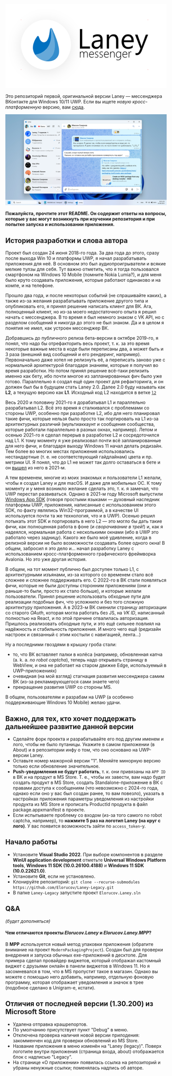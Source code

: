 <p align="center"><picture>
  <source media="(prefers-color-scheme: dark)" width="480px" srcset="Screenshots/logo_dark.png">
  <source media="(prefers-color-scheme: light)" width="480px" srcset="Screenshots/logo_light.png">
  <img alt="Logo" src="Screenshots/logo_light.png">
</picture></p>

Это репозиторий первой, оригинальной версии Laney — мессенджера ВКонтакте для Windows 10/11 UWP. Если вы ищете _новую кросс-платформенную_ версию, вам [сюда](https://github.com/Elorucov/Laney-Avalonia). 

<picture align="center">
  <source media="(prefers-color-scheme: dark)" srcset="Screenshots/Screenshot_dark.webp">
  <source media="(prefers-color-scheme: light)" srcset="Screenshots/Screenshot_light.webp">
  <img alt="Windows screenshot" src="Screenshots/Screenshot_light.png">
</picture>

__Пожалуйста, прочтите этот README. Он содержит ответы на вопросы, которые у вас могут возникнуть при изучении репозитория и при попытке запуска и использовании приложения.__

## История разработки и слова автора
Проект был создан 24 июня 2018-го года. За два года до этого, сразу после выхода Win 10 и платформы UWP, я начал разрабатывать приложения для неё. В основном это был аудиопроигрыватели и всякие мелкие тулзы для себя. Тут важно отметить, что я тогда пользовался смартфоном на Windows 10 Mobile (помните Nokia Lumia?), и для меня было круто создавать приложения, которые работают одинаково и на компе, и на телефоне.

Прошло два года, и после некоторых событий (не спрашивайте каких), а также из-за желания разрабатывать приложение другого типа и опубликовать его, я принял решение написать клиент для ВК. Ага, полноценный клиент, но из-за моего недостаточного опыта я решил начать с мессенджера. В то время я был немного знаком с VK API, но с разделом сообщений я никогда до этого не был знаком. Да и в целом я понятия не имел, как устроен мессенджер ВК.

Добравшись до публичного релиза бета-версии в октябре 2019-го, я понял, что надо бы отрефакторить весь проект, т. к. за это время некоторые важные места в коде были переписаны два, а может быть и 3 раза (внешний вид сообщений и его рендеринг, например). Первоначально даже хотел не релизнуть её, а переписать заново уже с нормальной архитектурой благодаря знаниям, которые я получил во время разработки. Но потом принял решение всё-таки релизить именно как бету, ибо почти многое из запланированных фич было уже готово. Параллельно я создал ещё один проект для рефакторинга, и он должен был бы в будущем стать Laney 2.0. Далее 2.0 буду называть как __L2__, а текущую версию как __L1__. Исходный код L2 находится в ветке [`l2`](https://github.com/Elorucov/Laney-Legacy/tree/l2)

Весь 2020 и половину 2021-го я дорабатывал L1 и параллельно разрабатывал L2. Всё это время я сталкивался с проблемами со стороны UWP, особенно при разработке L2, ибо для него планировал такие фичи, которые нельзя было просто так портировать на L1 из-за архитектурных различий (мультиаккаунт и сообщения сообщества, которые работали параллельно в разных окнах, например). Летом и осенью 2021-го я сделал перерыв в разработке L2 и сосредоточился над L1. К тому моменту я уже реализовал почти всё запланированные для него фичи, и благодаря выходу Windows 11 начал делать редизайн. Тем более во многих местах приложения использовались нестандартные (т. е. не соответствующий гайдлайнам) цвета и пр. метрики UI. Я понял, что до L1 не может так долго оставаться в бете и он [вышел](https://vk.com/wall-171015120_166) из него в 2021-м.

А тем временем, многие из моих знакомых и пользователи L1 желали, чтобы я создал Laney и для macOS. И даже для мобильных ОС. К тому моменту и у меня возникло желание сделать это, т. к. я замечал, что UWP перестал развиваться. Однако в 2021-м году Microsoft выпустили [Windows App SDK](https://aka.ms/winappsdk) (говоря простыми языками — духовный наследник платформы UWP, приложения, написанные с использованием этого SDK, по факту являлись Win32-программой, а в качестве UI используется почти та же технология, что и в UWP). Осенью решил потыкать этот SDK и портировать в него L2 — это могло бы дать такие фичи, как полноценная работа в фоне (и _сворачивание в трей!_) и, как я надеялся, нормальная работа с несколькими окнами (ибо в UWP это работало через задницу). Какого же было моё удивление, когда в релизной версии не было возможности создавать более одного окна! В общем, забросил я это дело и... начал разработку Laney с использованием кросс-платформенного графического фреймворка Avalonia. Но это уже другая история.

В общем, на тот момент публично был доступен только L1, с архитектурными изъянами, из-за которого со временем стало всё сложнее и сложнее поддерживать его. С 2022-го в ВК стали появляться фичи, которые не были доступны сторонним приложениям (они и раньше-то были, просто их стало больше), и которые желали пользователи. Принял решение использовать обходные пути для реализации подобных фич, что усложнило и без того сложную архитектуру приложения. А в 2023-м ВК сменили страницу авторизации со старого _OAuth_, которая могла работать без JS, на _VK ID_, написанный полностью на React, и по этой причине отвалилась авторизация. Пришлось реализовать обходные пути, и это ещё сильнее повлиял на надёжность и стабильность приложения. И много чего ещё (редизайн настроек и связанный с этим костыли с навигацией, лента...)

Ну а последними гвоздями в крышку гроба стали:
* то, что ВК вставляет палки в колёса (например, обновленная капча (a. k. a. _no robot captcha_), теперь надо открывать страницу в WebView, и она не работает на старом движке Edge, используемый в UWP-приложениях)
* очевидная (на мой взгляд) стагнация развития мессенджера самим ВК (из-за рекламирующегося сами знаете чего)
* прекращение развития UWP со стороны MS.

В общем, пользователям и разрабам на UWP (а особенно поддерживающие Windows 10 Mobile) желаю удачи.

## Важно, для тех, кто хочет поддержать дальнейшее развитие данной версии
* Сделайте форк проекта и разрабатывайте его под другим именем и лого, чтобы не было путаницы. Укажите в самом приложении (в About) и в репозитории инфу о том, что оно основано на UWP-версии Laney.
* Оставьте номер мажорной версии "1". Меняйте минорную версию только если обновление значительное.
* __Push-уведомления не будут работать__, т. к. они привязаны на `APP ID` в ВК и на продукт в MS Store. Т. е., чтобы их завести, вам надо будет создать продукт в MS Store, создать Standalone-приложение в ВК с правами доступа к сообщениям (что невозможно с 2024-го года, однако если оно у вас был создан ранее, то вам повезло), указать в настройках приложения параметры уведомления из настройки продукта из MS Store и прописать ProductId продукта в файл package.appxmanifest в проекте.
* Если испытываете проблему со входом (из-за того самого no robot captcha, например), то __нажмите 5 раз на логотип Laney (на круг с лого)__. У вас появится возможность зайти по `access_token`-у.

## Начало работы
* Установите __Visual Studio 2022__. При выборе компонентов в разделе __WinUI application development__ отметьте __Universal Windows Platform tools__, __Windows 11 SDK (10.0.26100.4188)__ и __Windows 11 SDK (10.0.22621.0)__.
* Установите __Git__, если не установлено.
* Клонируйте репозиторий: `git clone --recurse-submodules https://github.com/Elorucov/Laney-Legacy.git`
* В папке `Laney-Legacy` запустите проект `Elorucov.Laney.sln`

## Q&A
_(будет дополняться)_
#### Чем отличаются проекты _Elorucov.Laney_ и _Elorucov.Laney.MPP_?
В __MPP__ используется новый метод упаковки приложения (обратите внимание на проект `ModernPackagingProject`). Создан был для проверки внедрения и запуска обычных exe-приложений в десктопе. Для примера сделал провайдер виджетов, который отображал кастомный виджет с друзьями онлайн в панели виджетов в Windows 11. Но я засомневался в том, что в MS пропустит такое в магазин. Однако вы можете с помощью него добавить, например, отдельную фоновую программу, которая отображает уведомления и значок в трее (подобное сделано в Unigram-е, кстати).

## Отличия от последней версии (1.30.200) из Microsoft Store
* Удалена отправка крашрепортов.
* По умолчанию присутствует пункт "Debug" в меню.
* Отключена проверка наличия новой версии прилодения: закомменчен код для проверки обновлений из MS Store.
* Название приложения в меню изменён на "Laney (legacy)". Поверх логотипе внутри приложения (страница входа, about) отображается блок с надписью "Legacy".
* На странице «О приложении» появилась ссылка на репозиторий и убраны ненужные ссылки; поменялась надпись об авторе.